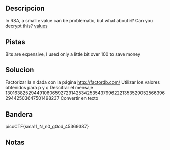 ## Descripcion
In RSA, a small `e` value can be problematic, but what about `N`? Can you decrypt this? [values](https://mercury.picoctf.net/static/3cfeb09681369c26e3f19d886bc1e5d9/values)

## Pistas
Bits are expensive, I used only a little bit over 100 to save money

## Solucion
Factorizar la n dada con la página http://factordb.com/
Utilizar los valores obtenidos para p y q
Descifrar el mensaje
13016382529449106065927291425342535437996222135352905256639629442503647501498237
Convertir en texto

## Bandera
picoCTF{sma11_N_n0_g0od_45369387}

## Notas

